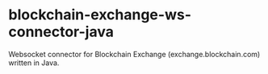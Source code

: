 # blockchain-exchange-ws-connector-java
Websocket connector for Blockchain Exchange (exchange.blockchain.com) written in Java.
